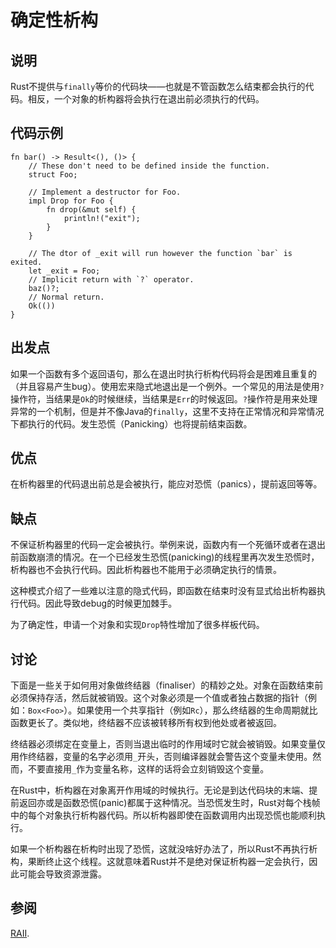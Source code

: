 # 确定性析构

## 说明

Rust不提供与`finally`等价的代码块——也就是不管函数怎么结束都会执行的代码。相反，一个对象的析构器将会执行在退出前必须执行的代码。
## 代码示例

```rust,ignore
fn bar() -> Result<(), ()> {
    // These don't need to be defined inside the function.
    struct Foo;

    // Implement a destructor for Foo.
    impl Drop for Foo {
        fn drop(&mut self) {
            println!("exit");
        }
    }

    // The dtor of _exit will run however the function `bar` is exited.
    let _exit = Foo;
    // Implicit return with `?` operator.
    baz()?;
    // Normal return.
    Ok(())
}
```

## 出发点

如果一个函数有多个返回语句，那么在退出时执行析构代码将会是困难且重复的（并且容易产生bug）。使用宏来隐式地退出是一个例外。一个常见的用法是使用`?`操作符，当结果是`Ok`的时候继续，当结果是`Err`的时候返回。`?`操作符是用来处理异常的一个机制，但是并不像Java的`finally`，这里不支持在正常情况和异常情况下都执行的代码。发生恐慌（Panicking）也将提前结束函数。

## 优点

在析构器里的代码退出前总是会被执行，能应对恐慌（panics），提前返回等等。

## 缺点


不保证析构器里的代码一定会被执行。举例来说，函数内有一个死循环或者在退出前函数崩溃的情况。在一个已经发生恐慌(panicking)的线程里再次发生恐慌时，析构器也不会执行代码。因此析构器也不能用于必须确定执行的情景。

这种模式介绍了一些难以注意的隐式代码，即函数在结束时没有显式给出析构器执行代码。因此导致debug的时候更加棘手。

为了确定性，申请一个对象和实现`Drop`特性增加了很多样板代码。


## 讨论

下面是一些关于如何用对象做终结器（finaliser）的精妙之处。对象在函数结束前必须保持存活，然后就被销毁。这个对象必须是一个值或者独占数据的指针（例如：`Box<Foo>`）。如果使用一个共享指针（例如`Rc`），那么终结器的生命周期就比函数更长了。类似地，终结器不应该被转移所有权到他处或者被返回。

终结器必须绑定在变量上，否则当退出临时的作用域时它就会被销毁。如果变量仅用作终结器，变量的名字必须用`_`开头，否则编译器就会警告这个变量未使用。然而，不要直接用`_`作为变量名称，这样的话将会立刻销毁这个变量。

在Rust中，析构器在对象离开作用域的时候执行。无论是到达代码块的末端、提前返回亦或是函数恐慌(panic)都属于这种情况。当恐慌发生时，Rust对每个栈帧中的每个对象执行析构器代码。所以析构器即使在函数调用内出现恐慌也能顺利执行。


如果一个析构器在析构时出现了恐慌，这就没啥好办法了，所以Rust不再执行析构，果断终止这个线程。这就意味着Rust并不是绝对保证析构器一定会执行，因此可能会导致资源泄露。

## 参阅

[RAII](../patterns/RAII.md).
